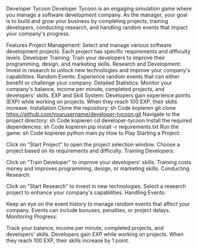 Developer Tycoon
Developer Tycoon is an engaging simulation game where you manage a software development company. As the manager, your goal is to build and grow your business by completing projects, training developers, conducting research, and handling random events that impact your company's progress.

Features
Project Management: Select and manage various software development projects. Each project has specific requirements and difficulty levels.
Developer Training: Train your developers to improve their programming, design, and marketing skills.
Research and Development: Invest in research to unlock new technologies and improve your company's capabilities.
Random Events: Experience random events that can either benefit or challenge your company.
Detailed Statistics: Monitor your company's balance, income per minute, completed projects, and developers' skills.
EXP and Skill System: Developers gain experience points (EXP) while working on projects. When they reach 100 EXP, their skills increase.
Installation
Clone the repository:
sh
Code kopieren
git clone https://github.com/yourusername/developer-tycoon.git
Navigate to the project directory:
sh
Code kopieren
cd developer-tycoon
Install the required dependencies:
sh
Code kopieren
pip install -r requirements.txt
Run the game:
sh
Code kopieren
python main.py
How to Play
Starting a Project:

Click on "Start Project" to open the project selection window.
Choose a project based on its requirements and difficulty.
Training Developers:

Click on "Train Developer" to improve your developers' skills.
Training costs money and improves programming, design, or marketing skills.
Conducting Research:

Click on "Start Research" to invest in new technologies.
Select a research project to enhance your company's capabilities.
Handling Events:

Keep an eye on the event history to manage random events that affect your company.
Events can include bonuses, penalties, or project delays.
Monitoring Progress:

Track your balance, income per minute, completed projects, and developers' skills.
Developers gain EXP while working on projects. When they reach 100 EXP, their skills increase by 1 point.
